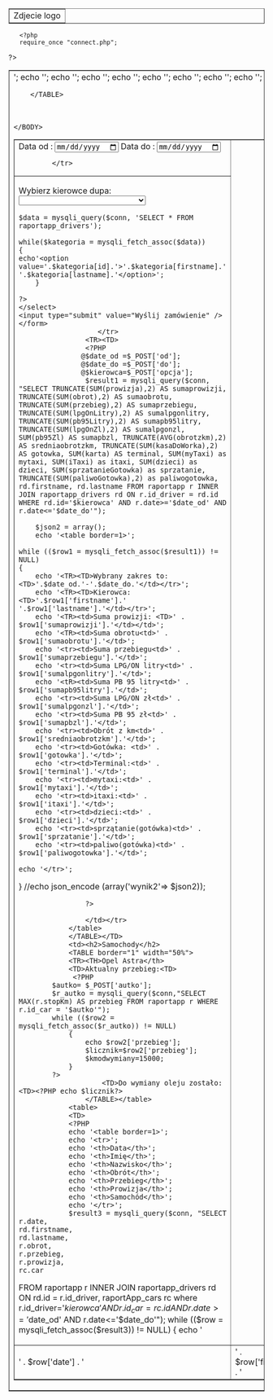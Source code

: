 <!DOCTYPE HTML>
<HTML LANG="PL">
    <HEAD>
        <META CHARSET="UTF-8">
        <META http-equiv="x-UA-COMPATIBLE" content="IE=edge,chrome=1">
        <TITLE>RaportApp</TITLE>
    </HEAD>
    <BODY>
        <TABLE border="1" width="100%">
            <td align="center">Zdjecie logo</td>
        </TABLE>
        

            
       <?php
       require_once "connect.php";
?> <FORM method="post">
<TABLE border="1" width="100%">
            <TD><TABLE border="1" width="100%">
   <TR><TD>Data od : <input type="date" name='od'>
            Data do : <input type="date" name='do'>
            
            </tr>                 
   <TR><TD>
                           
Wybierz kierowce dupa: 
<select name="opcja"  style="width:250px" >
	<?php
 
	$data = mysqli_query($conn, 'SELECT * FROM raportapp_drivers');
 
	while($kategoria = mysqli_fetch_assoc($data))
	{
	echo'<option value='.$kategoria[id].'>'.$kategoria[firstname].' '.$kategoria[lastname].'</option>';
        }
         
	?>
	</select>
    <input type="submit" value="Wyślij zamówienie" /> </form>
                       </tr>
                    <TR><TD>
                    <?PHP
                   @$date_od =$_POST['od'];
                   @$date_do =$_POST['do'];
                   @$kierowca=$_POST['opcja'];
                    $result1 = mysqli_query($conn, "SELECT TRUNCATE(SUM(prowizja),2) AS sumaprowizji, TRUNCATE(SUM(obrot),2) AS sumaobrotu, TRUNCATE(SUM(przebieg),2) AS sumaprzebiegu, TRUNCATE(SUM(lpgOnLitry),2) AS sumalpgonlitry, TRUNCATE(SUM(pb95Litry),2) AS sumapb95litry, TRUNCATE(SUM(lpgOnZl),2) AS sumalpgonzl, SUM(pb95Zl) AS sumapbzl, TRUNCATE(AVG(obrotzkm),2) AS sredniaobrotzkm, TRUNCATE(SUM(kasaDoWorka),2) AS gotowka, SUM(karta) AS terminal, SUM(myTaxi) as mytaxi, SUM(iTaxi) as itaxi, SUM(dzieci) as dzieci, SUM(sprzatanieGotowka) as sprzatanie, TRUNCATE(SUM(paliwoGotowka),2) as paliwogotowka, rd.firstname, rd.lastname FROM raportapp r INNER JOIN raportapp_drivers rd ON r.id_driver = rd.id WHERE rd.id='$kierowca' AND r.date>='$date_od' AND r.date<='$date_do'");
                   
        $json2 = array();
        echo '<table border=1>';

    while (($row1 = mysqli_fetch_assoc($result1)) != NULL) 
    {
        echo '<TR><TD>Wybrany zakres to:<TD>'.$date_od.'-'.$date_do.'</td></tr>';
        echo '<TR><TD>Kierowca: <TD>'.$row1['firstname'].' '.$row1['lastname'].'</td></tr>';  
        echo '<TR><td>Suma prowizji: <TD>' . $row1['sumaprowizji'].'</td></td>';
        echo '<TR><td>Suma obrotu<td>' . $row1['sumaobrotu'].'</td>';
        echo '<tr><td>Suma przebiegu<td>' . $row1['sumaprzebiegu'].'</td>';
        echo '<tr><td>Suma LPG/ON litry<td>' . $row1['sumalpgonlitry'].'</td>';
        echo '<tR><td>Suma PB 95 litry<td>' . $row1['sumapb95litry'].'</td>';
        echo '<tr><td>Suma LPG/ON zł<td>' . $row1['sumalpgonzl'].'</td>';
        echo '<tr><td>Suma PB 95 zł<td>' . $row1['sumapbzl'].'</td>';
        echo '<tr><td>Obrót z km<td>' . $row1['sredniaobrotzkm'].'</td>';
        echo '<tr><td>Gotówka: <td>' . $row1['gotowka'].'</td>';
        echo '<tr><td>Terminal:<td>' . $row1['terminal'].'</td>';
        echo '<tr><td>mytaxi:<td>' . $row1['mytaxi'].'</td>';
        echo '<tr><td>itaxi:<td>' . $row1['itaxi'].'</td>';
        echo '<tr><td>dzieci:<td>' . $row1['dzieci'].'</td>';
        echo '<tr><td>sprzątanie(gotówka)<td>' . $row1['sprzatanie'].'</td>';
        echo '<tr><td>paliwo(gotówka)<td>' . $row1['paliwogotowka'].'</td>';
           
    echo '</tr>';
}
//echo json_encode (array('wynik2'=> $json2));


                    ?>
                    
                    </td></tr>
                </table>
                </TABLE></TD>
                <td><h2>Samochody</h2>
                <TABLE border="1" width="50%">
                <TR><TH>Opel Astra</th>
                <TD>Aktualny przebieg:<TD>
                 <?PHP
            $autko= $_POST['autko'];
            $r_autko = mysqli_query($conn,"SELECT MAX(r.stopKm) AS przebieg FROM raportapp r WHERE r.id_car = '$autko'");
            while (($row2 = mysqli_fetch_assoc($r_autko)) != NULL) 
                {
                    echo $row2['przebieg'];
                    $licznik=$row2['przebieg'];
                    $kmodwymiany=15000;
                }
            ?>
                        <TD>Do wymiany oleju zostało:<TD><?PHP echo $licznik?>
                    </TABLE></table>
                <table>
                <TD>
                <?PHP
                echo '<table border=1>';
                echo '<tr>';
                echo '<th>Data</th>';
                echo '<th>Imię</th>';
                echo '<th>Nazwisko</th>';
                echo '<th>Obrót</th>';
                echo '<th>Przebieg</th>';
                echo '<th>Prowizja</th>';
                echo '<th>Samochód</th>';
                echo '</tr>';
                $result3 = mysqli_query($conn, "SELECT
    r.date,
    rd.firstname,
    rd.lastname,
    r.obrot,
    r.przebieg,
    r.prowizja,
    rc.car
FROM
    raportapp r
INNER JOIN raportapp_drivers rd 
ON
    rd.id = r.id_driver,
    raportApp_cars rc
    where r.id_driver='$kierowca' AND r.id_car=rc.id AND r.date>='$date_od' AND r.date<='$date_do'");
            while (($row = mysqli_fetch_assoc($result3)) != NULL) {
                echo '<tr>';
                echo '<td>' . $row['date'] . '</td>';
                echo '<td>' . $row['firstname'] . '</td>';
                echo '<td>' . $row['lastname'] . '</td>';
                echo '<td>' . $row['obrot'] . '</td>';
                echo '<td>' . $row['przebieg'] . '</td>';
                echo '<td>' . $row['prowizja'] . '</td>';
                echo '<td>' . $row['car'] . '</td>';
                echo '</tr>';
}
?>
                
                    

        </TABLE>


    
    </BODY>
</HTML>
    
